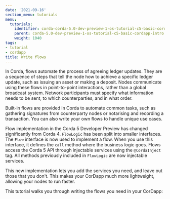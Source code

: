 ```yaml
---
date: '2021-09-16'
section_menu: tutorials
menu:
  tutorials:
    identifier: corda-corda-5.0-dev-preview-1-os-tutorial-c5-basic-cordapp-flows
    parent: corda-5.0-dev-preview-1-os-tutorial-c5-basic-cordapp-intro
    weight: 1040
tags:
- tutorial
- cordapp
title: Write flows
---
```


In Corda, flows automate the process of agreeing ledger updates. They are a sequence of steps that tell the node how to achieve a specific ledger update, such as issuing an asset or making a deposit. Nodes communicate using these flows in point-to-point interactions, rather than a global broadcast system. Network participants must specify what information needs to be sent, to which counterparties, and in what order.

Built-in flows are provided in Corda to automate common tasks, such as gathering signatures from counterparty nodes or notarising and recording a transaction. You can also write your own flows to handle unique use cases.

Flow implementation in the Corda 5 Developer Preview has changed significantly from Corda 4. `FlowLogic` has been split into smaller interfaces. The `Flow` interface is now used to implement a flow. When you use this interface, it defines the `call` method where the business logic goes. Flows access the Corda 5 API through injectable services using the `@CordaInject` tag. All methods previously included in `FlowLogic` are now injectable services.

This new implementation lets you add the services you need, and leave out those that you don't. This makes your CorDapp much more lightweight, allowing your nodes to run faster.

This tutorial walks you through writing the flows you need in your CorDapp: 
